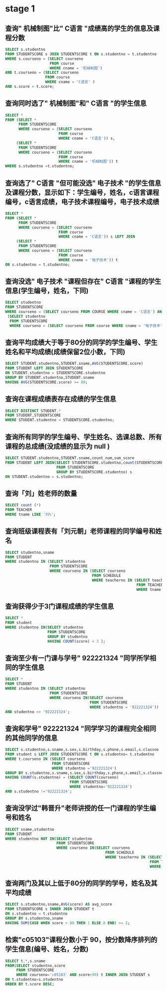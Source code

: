 # stage 1

## 查询" 机械制图"比" C语言 "成绩高的学生的信息及课程分数

```sql
SELECT s.studentno
FROM STUDENTSCORE s JOIN STUDENTSCORE t ON s.studentno = t.studentno
WHERE s.courseno = (SELECT courseno
                    FROM course
                    WHERE cname = '机械制图')
AND t.courseno = (SELECT courseno
                  FROM course
                  WHERE cname = 'C语言' )
AND s.score > t.score;
```



## 查询同时选了" 机械制图"和" C语言 "的学生信息

```sql
SELECT *
FROM (SELECT * 
      FROM STUDENTSCORE
      WHERE courseno = (SELECT courseno 
                        FROM course
                        WHERE cname = 'C语言')) s,
     (SELECT *
      FROM STUDENTSCORE
      WHERE courseno = (SELECT courseno
                        FROM course
                        WHERE cname = '机械制图')) t
WHERE s.studentno =t.studentno;
```



## 查询选了" C语言 "但可能没选" 电子技术 "的学生信息及课程分数，显示如下：学生编号，姓名，c语言课程编号，c语言成绩，电子技术课程编号，电子技术成绩

```sql
SELECT *
FROM (SELECT * 
      FROM STUDENTSCORE
      WHERE courseno = (SELECT courseno 
                        FROM course
                        WHERE cname = 'C语言')) s LEFT JOIN
     (SELECT *
      FROM STUDENTSCORE
      WHERE courseno = (SELECT courseno
                        FROM course
                        WHERE cname = '电子技术')) t
ON s.studentno = t.studentno;
```

## 查询没选" 电子技术 "课程但存在" C语言 "课程的学生信息(学生编号，姓名，下同)

```sql
SELECT studentno
FROM STUDENTSCORE
WHERE courseno = (SELECT courseno FROM COURSE WHERE cname = 'C语言') AND studentno NOT IN 
 (SELECT studentno
  FROM STUDENTSCORE
  WHERE courseno = (SELECT courseno FROM course WHERE cname = '电子技术'));
```

## 查询平均成绩大于等于80分的同学的学生编号、学生姓名和平均成绩(成绩保留2位小数，下同) 

```sql
SELECT STUDENT.studentno,STUDENT.sname,AVG(STUDENTSCORE.score)
FROM STUDENT LEFT JOIN STUDENTSCORE 
ON STUDENT.studentno = STUDENTSCORE.studentno
GROUP BY STUDENT.studentno,STUDENT.sname
HAVING AVG(STUDENTSCORE.score) >= 80;

```

## 查询在课程成绩表存在成绩的学生信息

```sql
SELECT DISTINCT STUDENT.*
FROM STUDENT,STUDENTSCORE
WHERE STUDENT.studentno = STUDENTSCORE.studentno;
```

## 查询所有同学的学生编号、学生姓名、选课总数、所有课程的总成绩(没成绩的显示为 null )

```sql
SELECT STUDENT.studentno,STUDENT.sname,count_num,sum_score
FROM STUDENT LEFT JOIN(SELECT STUDENTSCORE.studentno,count(STUDENTSCORE.courseno) AS count_num,sum(STUDENTSCORE.score) AS sum_score 
                       FROM STUDENTSCORE
                       GROUP BY STUDENTSCORE.studentno) s
ON STUDENT.studentno = s.studentno;

```

## 查询「刘」姓老师的数量 

```sql
SELECT count (*)
FROM TEACHER
WHERE tname LIKE '刘%';

```

## 查询班级课程表有「刘元朝」老师课程的同学编号和姓名

```sql
SELECT studentno,sname
FROM STUDENT 
WHERE studentno IN (SELECT studentno
                    FROM STUDENTSCORE 
                    WHERE courseno IN (SELECT courseno
                                       FROM SCHEDULE
                                       WHERE teacherno IN (SELECT teacherno
                                                           FROM TEACHER
                                                           WHERE tname = '刘元朝' )));
```

## 查询获得少于3门课程成绩的学生信息

```sql
SELECT *
FROM student
WHERE studentno IN(SELECT studentno
                   FROM STUDENTSCORE
                   GROUP BY studentno
                   HAVING COUNT(score) < 3 );

```

## 查询至少有一门课与学号" 922221324 "同学所学相同的学生信息

```sql
SELECT *
FROM STUDENT
WHERE studentno IN (SELECT studentno
                    FROM STUDENTSCORE
                    WHERE courseno IN(SELECT courseno
                                      FROM STUDENTSCORE
                                      WHERE studentno = '922221324'))
AND studentno <> '922221324';
```

## 查询和学号" 922221324 "同学学习的课程完全相同的其他同学的信息 

```sql
SELECT s.studentno,s.sname,s.sex,s.birthday,s.phone,s.email,s.classno
FROM student s LEFT JOIN STUDENTSCORE t ON s.studentno= t.studentno
WHERE t.courseno IN (SELECT courseno
                     FROM STUDENTSCORE
                     WHERE studentno ='922221324')
GROUP BY s.studentno,s.sname,s.sex,s.birthday,s.phone,s.email,s.classno
HAVING COUNT(s.studentno) = (SELECT COUNT(courseno)
                             FROM STUDENTSCORE
                             WHERE studentno='922221324')
AND s.studentno !='922221324';

```

## 查询没学过"韩晋升"老师讲授的任一门课程的学生编号和姓名

```sql
SELECT sname,studentno
FROM STUDENT 
WHERE studentno NOT IN(SELECT studentno
                       FROM STUDENTSCORE
                       WHERE courseno IN(SELECT courseno
                                             FROM SCHEDULE
                                             WHERE teacherno IN (SELECT teacherno 
                                                                 FROM TEACHER
                                                                 WHERE tname='韩晋升')));
```

## 查询两门及其以上低于80分的同学的学号，姓名及其平均成绩 

```sql
SELECT s.studentno,sname,AVG(score) AS avg_score
FROM STUDENTSCORE s INNER JOIN STUDENT t 
ON s.studentno = t.studentno
GROUP BY s.studentno,sname
HAVING SUM(CASE WHEN score < 80 THEN 1 ELSE 0 END) >= 2;


```

## 检索"c05103"课程分数小于 90，按分数降序排列的学生信息(编号、姓名，分数)

```sql
SELECT t.*,s.sname
FROM(SELECT studentno,score
     FROM STUDENTSCORE
     WHERE courseno='c05103' AND score<90) t INNER JOIN STUDENT s
ON t.studentno=s.studentno
ORDER BY t.score DESC;

```

